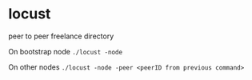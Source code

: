 # locust
peer to peer freelance directory

On bootstrap node
```./locust -node```

On other nodes
```./locust -node -peer <peerID from previous command>```
